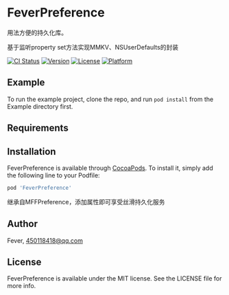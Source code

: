 # FeverPreference
用法方便的持久化库。

基于监听property set方法实现MMKV、NSUserDefaults的封装

[![CI Status](https://img.shields.io/travis/Fever/FeverPreference.svg?style=flat)](https://travis-ci.org/Fever/FeverPreference)
[![Version](https://img.shields.io/cocoapods/v/FeverPreference.svg?style=flat)](https://cocoapods.org/pods/FeverPreference)
[![License](https://img.shields.io/cocoapods/l/FeverPreference.svg?style=flat)](https://cocoapods.org/pods/FeverPreference)
[![Platform](https://img.shields.io/cocoapods/p/FeverPreference.svg?style=flat)](https://cocoapods.org/pods/FeverPreference)

## Example

To run the example project, clone the repo, and run `pod install` from the Example directory first.

## Requirements

## Installation

FeverPreference is available through [CocoaPods](https://cocoapods.org). To install
it, simply add the following line to your Podfile:

```ruby
pod 'FeverPreference'
```
继承自MFFPreference，添加属性即可享受丝滑持久化服务

## Author

Fever, 450118418@qq.com

## License

FeverPreference is available under the MIT license. See the LICENSE file for more info.
